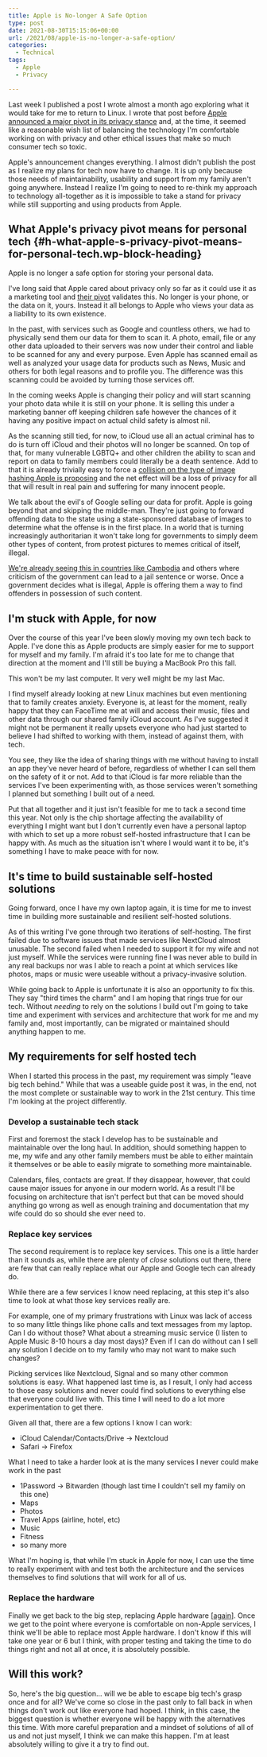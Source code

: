```yaml
---
title: Apple is No-longer A Safe Option
type: post
date: 2021-08-30T15:15:06+00:00
url: /2021/08/apple-is-no-longer-a-safe-option/
categories:
  - Technical
tags:
  - Apple
  - Privacy

---
```

Last week I published a post I wrote almost a month ago exploring what it would take for me to return to Linux. I wrote that post before [Apple announced a major pivot in its privacy stance][1] and, at the time, it seemed like a reasonable wish list of balancing the technology I'm comfortable working on with privacy and other ethical issues that make so much consumer tech so toxic.

Apple's announcement changes everything. I almost didn't publish the post as I realize my plans for tech now have to change. It is up only because those needs of maintainability, usability and support from my family aren't going anywhere. Instead I realize I'm going to need to re-think my approach to technology all-together as it is impossible to take a stand for privacy while still supporting and using products from Apple.
## What Apple's privacy pivot means for personal tech {#h-what-apple-s-privacy-pivot-means-for-personal-tech.wp-block-heading}

Apple is no longer a safe option for storing your personal data.

I've long said that Apple cared about privacy only so far as it could use it as a marketing tool and [their pivot][2] validates this. No longer is your phone, or the data on it, yours. Instead it all belongs to Apple who views your data as a liability to its own existence.

In the past, with services such as Google and countless others, we had to physically send them our data for them to scan it. A photo, email, file or any other data uploaded to their servers was now under their control and liable to be scanned for any and every purpose. Even Apple has scanned email as well as analyzed your usage data for products such as News, Music and others for both legal reasons and to profile you. The difference was this scanning could be avoided by turning those services off.

In the coming weeks Apple is changing their policy and will start scanning your photo data while it is still on your phone. It is selling this under a marketing banner off keeping children safe however the chances of it having any positive impact on actual child safety is almost nil.

As the scanning still tied, for now, to iCloud use all an actual criminal has to do is turn off iCloud and their photos will no longer be scanned. On top of that, for many vulnerable LGBTQ+ and other children the ability to scan and report on data to family members could literally be a death sentence. Add to that it is already trivially easy to force a [collision on the type of image hashing Apple is proposing][3] and the net effect will be a loss of privacy for all that will result in real pain and suffering for many innocent people.

We talk about the evil's of Google selling our data for profit. Apple is going beyond that and skipping the middle-man. They're just going to forward offending data to the state using a state-sponsored database of images to determine what the offense is in the first place. In a world that is turning increasingly authoritarian it won't take long for governments to simply deem other types of content, from protest pictures to memes critical of itself, illegal.

[We're already seeing this in countries like Cambodia][4] and others where criticism of the government can lead to a jail sentence or worse. Once a government decides what is illegal, Apple is offering them a way to find offenders in possession of such content.

## I'm stuck with Apple, for now

Over the course of this year I've been slowly moving my own tech back to Apple. I've done this as Apple products are simply easier for me to support for myself and my family. I'm afraid it's too late for me to change that direction at the moment and I'll still be buying a MacBook Pro this fall.

This won't be my last computer. It very well might be my last Mac.

I find myself already looking at new Linux machines but even mentioning that to family creates anxiety. Everyone is, at least for the moment, really happy that they can FaceTime me at will and access their music, files and other data through our shared family iCloud account. As I've suggested it might not be permanent it really upsets everyone who had just started to believe I had shifted to working with them, instead of against them, with tech.

You see, they like the idea of sharing things with me without having to install an app they've never heard of before, regardless of whether I can sell them on the safety of it or not. Add to that iCloud is far more reliable than the services I've been experimenting with, as those services weren't something I planned but something I built out of a need.

Put that all together and it just isn't feasible for me to tack a second time this year. Not only is the chip shortage affecting the availability of everything I might want but I don't currently even have a personal laptop with which to set up a more robust self-hosted infrastructure that I can be happy with. As much as the situation isn't where I would want it to be, it's something I have to make peace with for now.

## It's time to build sustainable self-hosted solutions

Going forward, once I have my own laptop again, it is time for me to invest time in building more sustainable and resilient self-hosted solutions.

As of this writing I've gone through two iterations of self-hosting. The first failed due to software issues that made services like NextCloud almost unusable. The second failed when I needed to support it for my wife and not just myself. While the services were running fine I was never able to build in any real backups nor was I able to reach a point at which services like photos, maps or music were useable without a privacy-invasive solution.

While going back to Apple is unfortunate it is also an opportunity to fix this. They say "third times the charm" and I am hoping that rings true for our tech. Without _needing_ to rely on the solutions I build out I'm going to take time and experiment with services and architecture that work for me and my family and, most importantly, can be migrated or maintained should anything happen to me.

## My requirements for self hosted tech

When I started this process in the past, my requirement was simply "leave big tech behind." While that was a useable guide post it was, in the end, not the most complete or sustainable way to work in the 21st century. This time I'm looking at the project differently.

### Develop a sustainable tech stack

First and foremost the stack I develop has to be sustainable and maintainable over the long haul. In addition, should something happen to me, my wife and any other family members must be able to either maintain it themselves or be able to easily migrate to something more maintainable.

Calendars, files, contacts are great. If they disappear, however, that could cause major issues for anyone in our modern world. As a result I'll be focusing on architecture that isn't perfect but that can be moved should anything go wrong as well as enough training and documentation that my wife could do so should she ever need to.

### Replace key services

The second requirement is to replace key services. This one is a little harder than it sounds as, while there are plenty of _close_ solutions out there, there are few that can really replace what our Apple and Google tech can already do.

While there are a few services I know need replacing, at this step it's also time to look at what those key services really are.

For example, one of my primary frustrations with Linux was lack of access to so many little things like phone calls and text messages from my laptop. Can I do without those? What about a streaming music service (I listen to Apple Music 8-10 hours a day most days)? Even if I can do without can I sell any solution I decide on to my family who may not want to make such changes?

Picking services like Nextcloud, Signal and so many other common solutions is easy. What happened last time is, as I result, I only had access to those easy solutions and never could find solutions to everything else that everyone could live with. This time I will need to do a lot more experimentation to get there.

Given all that, there are a few options I know I can work:

<ul class="wp-block-list">
  <li>
    iCloud Calendar/Contacts/Drive -> Nextcloud
  </li>
  <li>
    Safari -> Firefox
  </li>
</ul>

What I need to take a harder look at is the many services I never could make work in the past

<ul class="wp-block-list">
  <li>
    1Password -> Bitwarden (though last time I couldn't sell my family on this one)
  </li>
  <li>
    Maps
  </li>
  <li>
    Photos
  </li>
  <li>
    Travel Apps (airline, hotel, etc)
  </li>
  <li>
    Music
  </li>
  <li>
    Fitness
  </li>
  <li>
    so many more
  </li>
</ul>

What I'm hoping is, that while I'm stuck in Apple for now, I can use the time to really experiment with and test both the architecture and the services themselves to find solutions that will work for all of us.

### Replace the hardware

Finally we get back to the big step, replacing Apple hardware [[again][5]]. Once we get to the point where everyone is comfortable on non-Apple services, I think we'll be able to replace most Apple hardware. I don't know if this will take one year or 6 but I think, with proper testing and taking the time to do things right and not all at once, it is absolutely possible.

## Will this work?

So, here's the big question... will we be able to escape big tech's grasp once and for all? We've come so close in the past only to fall back in when things don't work out like everyone had hoped. I think, in this case, the biggest question is whether everyone will be happy with the alternatives this time. With more careful preparation and a mindset of solutions of all of us and not just myself, I think we can make this happen. I'm at least absolutely willing to give it a try to find out.

 [1]: https://www.theverge.com/2021/8/10/22613225/apple-csam-scanning-messages-child-safety-features-privacy-controversy-explained
 [2]: https://www.theverge.com/2021/8/5/22611305/apple-scan-photos-iphones-icloud-child-abuse-imagery-neuralmatch
 [3]: https://github.com/AsuharietYgvar/AppleNeuralHash2ONNX/issues/1
 [4]: https://www.khmertimeskh.com/50918892/professor-gets-18-years-jail-for-insult/
 [5]: /2018/09/from-mac-to-linux-first-impressions-on-a-major-workflow-shift/